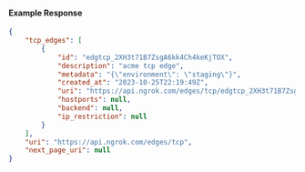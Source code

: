<!-- Code generated for API Clients. DO NOT EDIT. -->

#### Example Response

```json
{
	"tcp_edges": [
		{
			"id": "edgtcp_2XH3t71B7ZsgA6kk4Ch4keKjTOX",
			"description": "acme tcp edge",
			"metadata": "{\"environment\": \"staging\"}",
			"created_at": "2023-10-25T22:19:49Z",
			"uri": "https://api.ngrok.com/edges/tcp/edgtcp_2XH3t71B7ZsgA6kk4Ch4keKjTOX",
			"hostports": null,
			"backend": null,
			"ip_restriction": null
		}
	],
	"uri": "https://api.ngrok.com/edges/tcp",
	"next_page_uri": null
}
```
